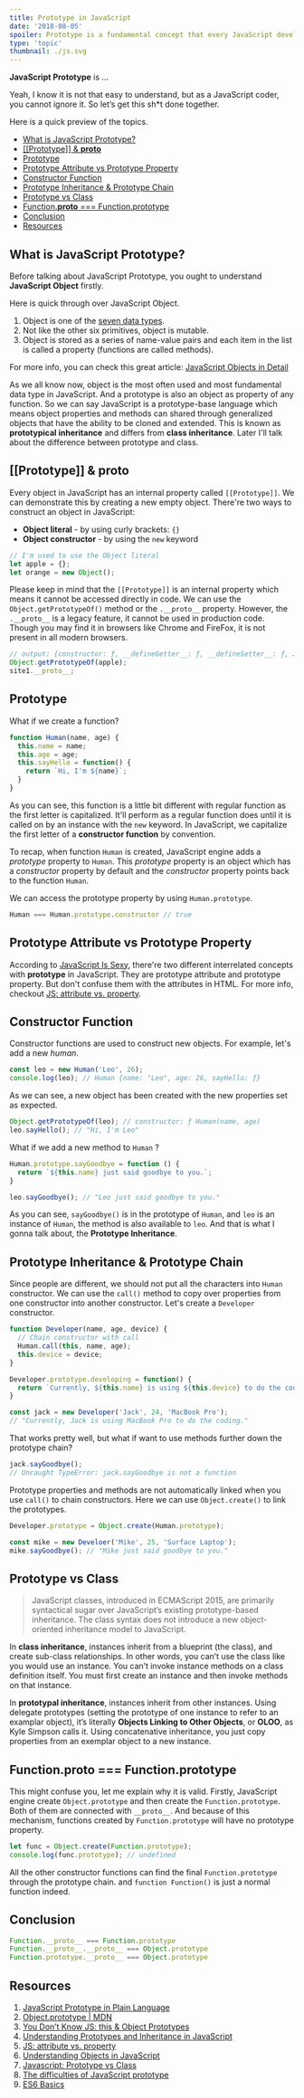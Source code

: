 ```yaml
---
title: Prototype in JavaScript
date: '2018-08-05'
spoiler: Prototype is a fundamental concept that every JavaScript developer must understand.
type: 'topic'
thumbnail: ./js.svg
---
```


**JavaScript Prototype** is …

Yeah, I know it is not that easy to understand, but as a JavaScript coder, you cannot ignore it. So let’s get this sh*t done together.

Here is a quick preview of the topics.

- [What is JavaScript Prototype?](#what-is-javascript-prototype)
- [[[Prototype]] & __proto__](#prototype--proto)
- [Prototype](#prototype)
- [Prototype Attribute vs Prototype Property](#prototype-attribute-vs-prototype-property)
- [Constructor Function](#constructor-function)
- [Prototype Inheritance & Prototype Chain](#prototype-inheritance--prototype-chain)
- [Prototype vs Class](#prototype-vs-class)
- [Function.__proto__ === Function.prototype](#functionproto--functionprototype)
- [Conclusion](#conclusion)
- [Resources](#resources)

## What is JavaScript Prototype?

Before talking about JavaScript Prototype, you ought to understand **JavaScript Object** firstly.

Here is quick through over JavaScript Object.

1. Object is one of the [seven data types](https://developer.mozilla.org/en-US/docs/Web/JavaScript/Data_structures).
2. Not like the other six primitives, object is mutable.
3. Object is stored as a series of name-value pairs and each item in the list is called a property (functions are called methods).

For more info, you can check this great article: [JavaScript Objects in Detail](http://javascriptissexy.com/javascript-objects-in-detail/)

As we all know now, object is the most often used and most fundamental data type in JavaScript. And a prototype is also an object as property of any function. So we can say JavaScript is a prototype-base language which means object properties and methods can shared through generalized objects that have the ability to be cloned and extended. This is known as **prototypical inheritance** and differs from **class inheritance**. Later I'll talk about the difference between prototype and class.

## [[Prototype]] & __proto__

Every object in JavaScript has an internal property called `[[Prototype]]`. We can demonstrate this by creating a new empty object. There're two ways to construct an object in JavaScript:

+ **Object literal** - by using curly brackets: `{}`
+ **Object constructor** - by using the `new` keyword

```javascript
// I'm used to use the Object literal
let apple = {};
let orange = new Object();
```

Please keep in mind that the `[[Prototype]]` is an internal property which means it cannot be accessed directly in code. We can use the `Object.getPrototypeOf()` method or the `.__proto__` property. However, the `.__proto__` is a legacy feature, it cannot be used in production code. Though you may find it in browsers like Chrome and FireFox, it is not present in all modern browsers.

```javascript
// output: {constructor: ƒ, __defineGetter__: ƒ, __defineSetter__: ƒ, …}
Object.getPrototypeOf(apple);
site1.__proto__;
```

## Prototype

What if we create a function?

```javascript
function Human(name, age) {
  this.name = name;
  this.age = age;
  this.sayHello = function() {
    return `Hi, I'm ${name}`;
  }
}
```

As you can see, this function is a little bit different with regular function as the first letter is capitalized. It'll perform as a regular function does until it is called on by an instance with the `new` keyword. In JavaScript, we capitalize the first letter of a **constructor function** by convention.

To recap, when function `Human` is created, JavaScript engine adds a *prototype* property to `Human`. This *prototype* property is an object which has a *constructor* property by default and the *constructor* property points back to the function `Human`. 

We can access the prototype property by using `Human.prototype`.

```javascript
Human === Human.prototype.constructor // true
```

## Prototype Attribute vs Prototype Property

According to [JavaScript Is Sexy](http://javascriptissexy.com/javascript-prototype-in-plain-detailed-language/), there're two different interrelated concepts with **prototype** in JavaScript. They are prototype attribute and prototype property. But don't confuse them with the attributes in HTML. For more info, checkout [JS: attribute vs. property](http://lucybain.com/blog/2014/attribute-vs-property/).

## Constructor Function

Constructor functions are used to construct new objects. For example, let's add a new *human*.

```javascript
const leo = new Human('Leo', 26);
console.log(leo); // Human {name: "Leo", age: 26, sayHello: ƒ}
```

As we can see, a new object has been created with the new properties set as expected.

```javascript
Object.getPrototypeOf(leo); // constructor: ƒ Human(name, age)
leo.sayHello(); // "Hi, I'm Leo"
```

What if we add a new method to `Human` ?

```javascript
Human.prototype.sayGoodbye = function () {
  return `${this.name} just said goodbye to you.`;
}

leo.sayGoodbye(); // "Leo just said goodbye to you."
```

As you can see, `sayGoodbye()` is in the prototype of `Human`, and `leo` is an instance of `Human`, the method is also available to `leo`. And that is what I gonna talk about, the **Prototype Inheritance**.

## Prototype Inheritance & Prototype Chain

Since people are different, we should not put all the characters into `Human` constructor. We can use the `call()` method to copy over properties from one constructor into another constructor. Let's create a `Developer` constructor.

```javascript
function Developer(name, age, device) {
  // Chain constructor with call
  Human.call(this, name, age);
  this.device = device;
}

Developer.prototype.developing = function() {
  return `Currently, ${this.name} is using ${this.device} to do the coding.`;
}

const jack = new Developer('Jack', 24, 'MacBook Pro');
// "Currently, Jack is using MacBook Pro to do the coding."
```

That works pretty well, but what if want to use methods further down the prototype chain?

```javascript
jack.sayGoodbye();
// Uncaught TypeError: jack.sayGoodbye is not a function
```

Prototype properties and methods are not automatically linked when you use `call()` to chain constructors. Here we can use `Object.create()` to link the prototypes.

```javascript
Developer.prototype = Object.create(Human.prototype);

const mike = new Develoer('Mike', 25, 'Surface Laptop');
mike.sayGoodbye(); // "Mike just said goodbye to you."
```

## Prototype vs Class

>JavaScript classes, introduced in ECMAScript 2015, are primarily syntactical sugar over JavaScript’s existing prototype-based inheritance. The class syntax does not introduce a new object-oriented inheritance model to JavaScript.

In **class inheritance**, instances inherit from a blueprint (the class), and create sub-class relationships. In other words, you can’t use the class like you would use an instance. You can’t invoke instance methods on a class definition itself. You must first create an instance and then invoke methods on that instance.

In **prototypal inheritance**, instances inherit from other instances. Using delegate prototypes (setting the prototype of one instance to refer to an examplar object), it’s literally **Objects Linking to Other Objects**, or **OLOO**, as Kyle Simpson calls it. Using concatenative inheritance, you just copy properties from an exemplar object to a new instance.

## Function.__proto__ === Function.prototype

This might confuse you, let me explain why it is valid. Firstly, JavaScript engine create `Object.prototype` and then create the `Function.prototype`. Both of them are connected with `__proto__`. And because of this mechanism, functions created by `Function.prototype` will have no prototype property.

```javascript
let func = Object.create(Function.prototype);
console.log(func.prototype); // undefined
```

All the other constructor functions can find the final `Function.prototype` through the prototype chain. and `function Function()` is just a normal function indeed.

## Conclusion

```javascript
Function.__proto__ === Function.prototype
Function.__proto__.__proto__ === Object.prototype
Function.prototype.__proto__ === Object.prototype
```

## Resources
1. [JavaScript Prototype in Plain Language](http://javascriptissexy.com/javascript-prototype-in-plain-detailed-language/)
2. [Object.prototype | MDN](https://developer.mozilla.org/en-US/docs/Web/JavaScript/Reference/Global_Objects/Object/prototype)
3. [You Don’t Know JS: this & Object Prototypes](https://github.com/getify/You-Dont-Know-JS/tree/master/this%20%26%20object%20prototypes)
4. [Understanding Prototypes and Inheritance in JavaScript](https://www.digitalocean.com/community/tutorials/understanding-prototypes-and-inheritance-in-javascript)
5. [JS: attribute vs. property](http://lucybain.com/blog/2014/attribute-vs-property/)
6. [Understanding Objects in JavaScript](https://www.digitalocean.com/community/tutorials/understanding-objects-in-javascript)
7. [Javascript: Prototype vs Class](https://medium.com/@parsyval/javascript-prototype-vs-class-a7015d5473b)
8. [The difficulties of JavaScript prototype](https://github.com/KieSun/Blog/issues/2)
9. [ES6 Basics](/es6-basics/)

